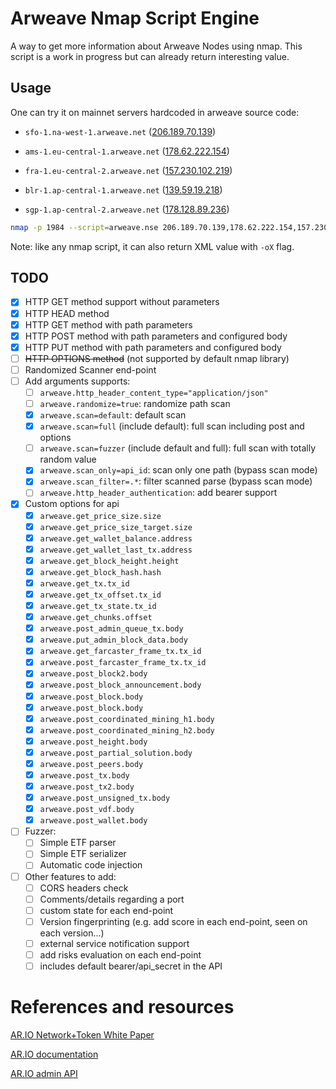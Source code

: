 # Arweave Nmap Script Engine

A way to get more information about Arweave Nodes using nmap. This
script is a work in progress but can already return interesting value.

## Usage

One can try it on mainnet servers hardcoded in arweave source code:

 - `sfo-1.na-west-1.arweave.net`
    ([206.189.70.139](https://api.ipapi.is/?q=206.189.70.139))

 - `ams-1.eu-central-1.arweave.net`
   ([178.62.222.154](https://api.ipapi.is/?q=178.62.222.154))

 - `fra-1.eu-central-2.arweave.net`
   ([157.230.102.219](https://api.ipapi.is/?q=157.230.102.219))

 - `blr-1.ap-central-1.arweave.net`
   ([139.59.19.218](https://api.ipapi.is/?q=139.59.19.218))

 - `sgp-1.ap-central-2.arweave.net`
   ([178.128.89.236](https://api.ipapi.is/?q=178.128.89.236))

```sh
nmap -p 1984 --script=arweave.nse 206.189.70.139,178.62.222.154,157.230.102.219,139.59.19.218,178.128.89.236
```

Note: like any nmap script, it can also return XML value with `-oX`
flag.

## TODO

 - [x] HTTP GET method support without parameters
 - [x] HTTP HEAD method
 - [x] HTTP GET method with path parameters
 - [x] HTTP POST method with path parameters and configured body
 - [x] HTTP PUT method with path parameters and configured body
 - [ ] ~~HTTP OPTIONS method~~ (not supported by default nmap library)
 - [ ] Randomized Scanner end-point
 - [ ] Add arguments supports:
   - [ ] `arweave.http_header_content_type="application/json"`
   - [ ] `arweave.randomize=true`: randomize path scan
   - [x] `arweave.scan=default`: default scan
   - [x] `arweave.scan=full` (include default): full scan including post and options
   - [ ] `arweave.scan=fuzzer` (include default and full): full scan with totally random value
   - [x] `arweave.scan_only=api_id`: scan only one path (bypass scan mode)
   - [x] `arweave.scan_filter=.*`: filter scanned parse (bypass scan mode)
   - [ ] `arweave.http_header_authentication`: add bearer support
 - [x] Custom options for api
   - [x] `arweave.get_price_size.size`
   - [x] `arweave.get_price_size_target.size`
   - [x] `arweave.get_wallet_balance.address`
   - [x] `arweave.get_wallet_last_tx.address`
   - [x] `arweave.get_block_height.height`
   - [x] `arweave.get_block_hash.hash`
   - [x] `arweave.get_tx.tx_id`
   - [x] `arweave.get_tx_offset.tx_id`
   - [x] `arweave.get_tx_state.tx_id`
   - [x] `arweave.get_chunks.offset`
   - [x] `arweave.post_admin_queue_tx.body`
   - [x] `arweave.put_admin_block_data.body`
   - [x] `arweave.get_farcaster_frame_tx.tx_id`
   - [x] `arweave.post_farcaster_frame_tx.tx_id`
   - [x] `arweave.post_block2.body`
   - [x] `arweave.post_block_announcement.body`
   - [x] `arweave.post_block.body`
   - [x] `arweave.post_block.body`
   - [x] `arweave.post_coordinated_mining_h1.body`
   - [x] `arweave.post_coordinated_mining_h2.body`
   - [x] `arweave.post_height.body`
   - [x] `arweave.post_partial_solution.body`
   - [x] `arweave.post_peers.body`
   - [x] `arweave.post_tx.body`
   - [x] `arweave.post_tx2.body`
   - [x] `arweave.post_unsigned_tx.body`
   - [x] `arweave.post_vdf.body`
   - [x] `arweave.post_wallet.body`
 - [ ] Fuzzer:
   - [ ] Simple ETF parser
   - [ ] Simple ETF serializer
   - [ ] Automatic code injection
 - [ ] Other features to add:
   - [ ] CORS headers check
   - [ ] Comments/details regarding a port
   - [ ] custom state for each end-point
   - [ ] Version fingerprinting (e.g. add score in each end-point, seen on each version...)
   - [ ] external service notification support
   - [ ] add risks evaluation on each end-point
   - [ ] includes default bearer/api_secret in the API

# References and resources

[AR.IO Network+Token White
Paper](https://stmnnh3s5hfbfaxxskvhx3d4l5vkbdxnep34ginzy5bsrlzzxxha.arweave.net/lNjWn3LpyhKC95Kqe-x8X2qgju0j98MhucdDKK85vc4)

[AR.IO documentation](https://ar-io.dev/api-docs/)

[AR.IO admin
API](https://docs.ar.io/gateways/ar-io-node/admin/admin-api.html#overview)
